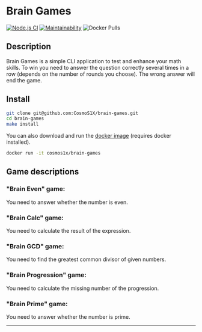 # Brain Games

[![Node.js CI](https://github.com/CosmoS1X/brain-games/actions/workflows/node.js.yml/badge.svg)](https://github.com/CosmoS1X/brain-games/actions/workflows/node.js.yml) [![Maintainability](https://api.codeclimate.com/v1/badges/f41a41a5c06785a739d6/maintainability)](https://codeclimate.com/github/CosmoS1X/brain-games/maintainability) ![Docker Pulls](https://img.shields.io/docker/pulls/cosmos1x/brain-games)


## Description

Brain Games is a simple CLI application to test and enhance your math skills. To win you need to answer the question correctly several times in a row (depends on the number of rounds you choose). The wrong answer will end the game.

## Install

```bash
git clone git@github.com:CosmoS1X/brain-games.git
cd brain-games
make install
```

You can also download and run the [docker image](https://hub.docker.com/r/cosmos1x/brain-games) (requires docker installed).

```bash
docker run -it cosmos1x/brain-games
```

## Game descriptions

### "Brain Even" game:

You need to answer whether the number is even.

### "Brain Calc" game:

You need to calculate the result of the expression.

### "Brain GCD" game:

You need to find the greatest common divisor of given numbers.

### "Brain Progression" game:

You need to calculate the missing number of the progression.

### "Brain Prime" game:

Уou need to answer whether the number is prime.

---
